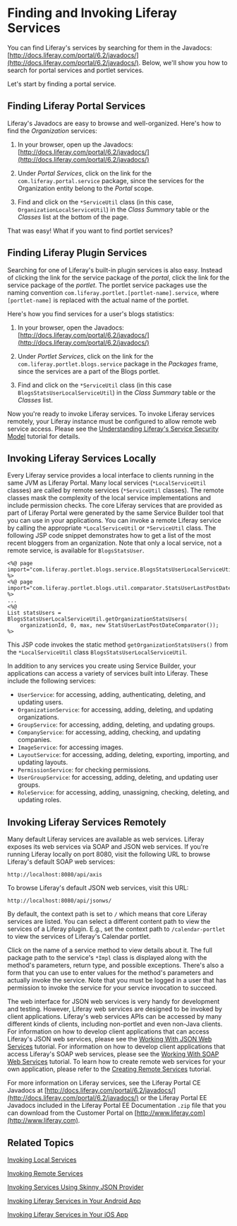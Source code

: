 # Finding and Invoking Liferay Services [](id=finding-and-invoking-liferay-services)

You can find Liferay's services by searching for them in the Javadocs:
[http://docs.liferay.com/portal/6.2/javadocs/](http://docs.liferay.com/portal/6.2/javadocs/).
Below, we'll show you how to search for portal services and portlet services.

Let's start by finding a portal service. 

## Finding Liferay Portal Services [](id=finding-liferay-portal-services)

Liferay's Javadocs are easy to browse and well-organized. Here's how to find the
*Organization* services: 

1. In your browser, open up the Javadocs:
   [http://docs.liferay.com/portal/6.2/javadocs/](http://docs.liferay.com/portal/6.2/javadocs/) 

2. Under *Portal Services*, click on the link for the
   `com.liferay.portal.service` package, since the services for the Organization
   entity belong to the *Portal* scope. 

3. Find and click on the `*ServiceUtil` class (in this case,
   `OrganizationLocalServiceUtil`) in the *Class Summary* table or the
   *Classes* list at the bottom of the page. 

That was easy! What if you want to find portlet services? 

## Finding Liferay Plugin Services [](id=finding-liferay-plugin-services)

Searching for one of Liferay's built-in plugin services is also easy. Instead of
clicking the link for the service package of the *portal*, click the link for
the service package of the *portlet*. The portlet service packages use the
naming convention `com.liferay.portlet.[portlet-name].service`, where
`[portlet-name]` is replaced with the actual name of the portlet. 

Here's how you find services for a user's blogs statistics:

1. In your browser, open the Javadocs:
   [http://docs.liferay.com/portal/6.2/javadocs/](http://docs.liferay.com/portal/6.2/javadocs/)

2. Under *Portlet Services*, click on the link for the
   `com.liferay.portlet.blogs.service` package in the *Packages* frame, since
   the services are a part of the Blogs portlet. 

3. Find and click on the `*ServiceUtil` class (in this case
   `BlogsStatsUserLocalServiceUtil`) in the *Class Summary* table or the
   *Classes* list. 

Now you're ready to invoke Liferay services. To invoke Liferay services
remotely, your Liferay instance must be configured to allow remote web service
access. Please see the
[Understanding Liferay's Service Security Model](/develop/tutorials/-/knowledge_base/6-2/understanding-liferays-service-security-model) 
tutorial for details.

## Invoking Liferay Services Locally [](id=invoking-liferay-services-locally)

Every Liferay service provides a local interface to clients running in the same
JVM as Liferay Portal. Many local services (`*LocalServiceUtil` classes) are
called by remote services (`*ServiceUtil` classes). The remote classes mask the
complexity of the local service implementations and include permission checks.
The core Liferay services that are provided as part of Liferay Portal were
generated by the same Service Builder tool that you can use in your
applications. You can invoke a remote Liferay service by calling the appropriate
`*LocalServiceUtil` or `*ServiceUtil` class. The following JSP code snippet
demonstrates how to get a list of the most recent bloggers from an organization.
Note that only a local service, not a remote service, is available for
`BlogsStatsUser`.

    <%@ page import="com.liferay.portlet.blogs.service.BlogsStatsUserLocalServiceUtil" %>
    <%@ page import="com.liferay.portlet.blogs.util.comparator.StatsUserLastPostDateComparator" %>
    ...
    <%@
    List statsUsers = BlogsStatsUserLocalServiceUtil.getOrganizationStatsUsers(
        organizationId, 0, max, new StatsUserLastPostDateComparator());
    %>

This JSP code invokes the static method `getOrganizationStatsUsers()` from the
`*LocalServiceUtil` class `BlogsStatsUserLocalServiceUtil`. 

In addition to any services you create using Service Builder, your applications
can access a variety of services built into Liferay. These include the following
services:

- `UserService`: for accessing, adding, authenticating, deleting, and updating
  users. 
- `OrganizationService`: for accessing, adding, deleting, and updating
  organizations. 
- `GroupService`: for accessing, adding, deleting, and updating groups.
- `CompanyService`: for accessing, adding, checking, and updating companies.
- `ImageService`: for accessing images.
- `LayoutService`: for accessing, adding, deleting, exporting, importing, and
  updating layouts. 
- `PermissionService`: for checking permissions.
- `UserGroupService`: for accessing, adding, deleting, and updating user
  groups. 
- `RoleService`: for accessing, adding, unassigning, checking, deleting, and
  updating roles. 

## Invoking Liferay Services Remotely [](id=invoking-liferay-services-remotely)

Many default Liferay services are available as web services. Liferay exposes its
web services via SOAP and JSON web services. If you're running Liferay locally
on port 8080, visit the following URL to browse Liferay's default SOAP web
services:

    http://localhost:8080/api/axis

To browse Liferay's default JSON web services, visit this URL:

    http://localhost:8080/api/jsonws/

By default, the context path is set to `/` which means that core Liferay
services are listed. You can select a different content path to view the
services of a Liferay plugin. E.g., set the context path to `/calendar-portlet`
to view the services of Liferay's Calendar portlet.

Click on the name of a service method to view details about it. The full package
path to the service's `*Impl` class is displayed along with the method's
parameters, return type, and possible exceptions. There's also a form that you
can use to enter values for the method's parameters and actually invoke the
service. Note that you must be logged in a user that has permission to invoke
the service for your service invocation to succeed.

The web interface for JSON web services is very handy for development and
testing. However, Liferay web services are designed to be invoked by client
applications. Liferay's web services APIs can be accessed by many different
kinds of clients, including non-portlet and even non-Java clients. For
information on how to develop client applications that can access Liferay's JSON
web services, please see the
[Working With JSON Web Services](/develop/tutorials/-/knowledge_base/6-2/working-with-json-web-services)
tutorial. For information on how to develop
client applications that access Liferay's SOAP web services, please see the [Working With SOAP Web Services](/develop/tutorials/-/knowledge_base/6-2/working-with-soap-web-services)
tutorial. To learn how to create remote web services for your own application,
please refer to the
[Creating Remote Services](/develop/tutorials/-/knowledge_base/6-2/creating-remote-services)
tutorial. 

For more information on Liferay services, see the Liferay Portal CE Javadocs at
[http://docs.liferay.com/portal/6.2/javadocs/](http://docs.liferay.com/portal/6.2/javadocs/)
or the Liferay Portal EE Javadocs included in the Liferay Portal EE
Documentation `.zip` file that you can download from the Customer Portal on
[http://www.liferay.com](http://www.liferay.com). 

## Related Topics [](id=related-topics)

[Invoking Local Services](/develop/tutorials/-/knowledge_base/6-2/invoking-local-services)

[Invoking Remote Services](/develop/tutorials/-/knowledge_base/6-2/invoking-remote-services)

[Invoking Services Using Skinny JSON Provider](/develop/tutorials/-/knowledge_base/6-2/invoking-services-using-skinny-json-provider)

[Invoking Liferay Services in Your Android App](/develop/tutorials/-/knowledge_base/6-2/invoking-liferay-services-in-your-android-app)

[Invoking Liferay Services in Your iOS App](/develop/tutorials/-/knowledge_base/6-2/invoking-liferay-services-in-your-ios-app)

